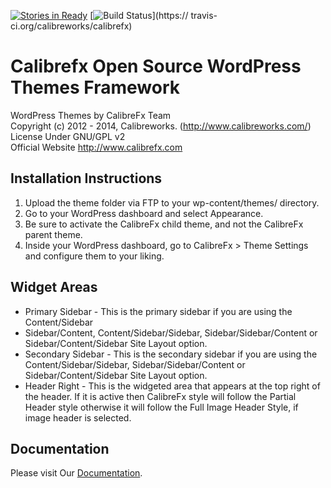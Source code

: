 [![Stories in Ready](https://badge.waffle.io/calibreworks/calibrefx.png?label=ready&title=Ready)](https://waffle.io/calibreworks/calibrefx)
[![Build Status](https://travis-ci.org/calibreworks/calibrefx.svg?branch=v2.0a)](https://
travis-ci.org/calibreworks/calibrefx)
# Calibrefx Open Source WordPress Themes Framework

WordPress Themes by CalibreFx Team  
Copyright (c) 2012 - 2014, Calibreworks. (http://www.calibreworks.com/)  
License Under GNU/GPL v2  
Official Website http://www.calibrefx.com  

## Installation Instructions

1. Upload the theme folder via FTP to your wp-content/themes/ directory.
2. Go to your WordPress dashboard and select Appearance.
3. Be sure to activate the CalibreFx child theme, and not the CalibreFx parent theme.
4. Inside your WordPress dashboard, go to CalibreFx > Theme Settings and configure them to your liking.

## Widget Areas
* Primary Sidebar - This is the primary sidebar if you are using the Content/Sidebar
* Sidebar/Content, Content/Sidebar/Sidebar, Sidebar/Sidebar/Content or Sidebar/Content/Sidebar Site Layout option.
* Secondary Sidebar - This is the secondary sidebar if you are using the Content/Sidebar/Sidebar, Sidebar/Sidebar/Content or Sidebar/Content/Sidebar Site Layout option.
* Header Right - This is the widgeted area that appears at the top right of the header. If it is active then CalibreFx style will follow the Partial Header style otherwise it will follow the Full Image Header Style, if image header is selected. 


## Documentation
Please visit Our [Documentation](http://docs.calibrefx.com).